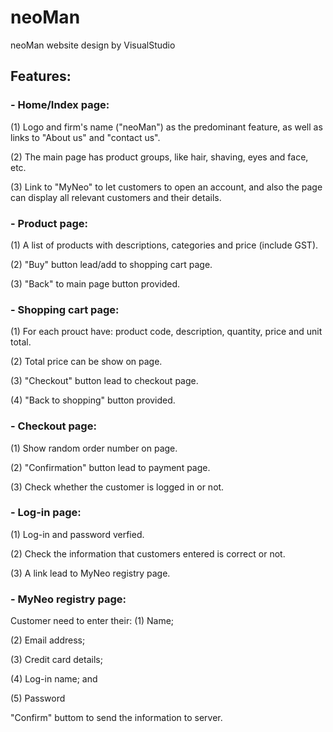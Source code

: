 # neoMan
neoMan website design by VisualStudio

## Features:

### - Home/Index page:
(1) Logo and firm's name ("neoMan") as the predominant feature, as well as links to "About us" and "contact us".

(2) The main page has product groups, like hair, shaving, eyes and face, etc.

(3) Link to "MyNeo" to let customers to open an account, and also the page can display all relevant customers and their details.

### - Product page:
(1) A list of products with descriptions, categories and price (include GST).

(2) "Buy" button lead/add to shopping cart page.

(3) "Back" to main page button provided.

### - Shopping cart page:
(1) For each prouct have: product code, description, quantity, price and unit total.

(2) Total price can be show on page.

(3) "Checkout" button lead to checkout page.

(4) "Back to shopping" button provided.

### - Checkout page:
(1) Show random order number on page.

(2) "Confirmation" button lead to payment page.

(3) Check whether the customer is logged in or not.

### - Log-in page:
(1) Log-in and password verfied.

(2) Check the information that customers entered is correct or not.

(3) A link lead to MyNeo registry page.

### - MyNeo registry page:
Customer need to enter their:
(1) Name;

(2) Email address;

(3) Credit card details;

(4) Log-in name; and

(5) Password

"Confirm" buttom to send the information to server.
